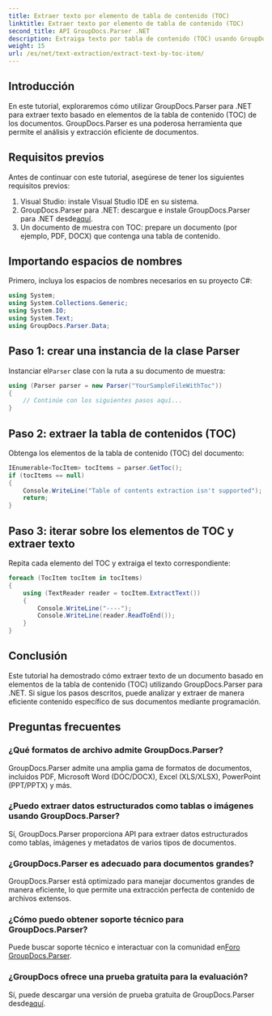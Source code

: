 ```yaml
---
title: Extraer texto por elemento de tabla de contenido (TOC)
linktitle: Extraer texto por elemento de tabla de contenido (TOC)
second_title: API GroupDocs.Parser .NET
description: Extraiga texto por tabla de contenido (TOC) usando GroupDocs.Parser para .NET. Aprenda técnicas eficientes de análisis de documentos para la extracción de datos estructurados.
weight: 15
url: /es/net/text-extraction/extract-text-by-toc-item/
---
```

## Introducción
En este tutorial, exploraremos cómo utilizar GroupDocs.Parser para .NET para extraer texto basado en elementos de la tabla de contenido (TOC) de los documentos. GroupDocs.Parser es una poderosa herramienta que permite el análisis y extracción eficiente de documentos.
## Requisitos previos
Antes de continuar con este tutorial, asegúrese de tener los siguientes requisitos previos:
1. Visual Studio: instale Visual Studio IDE en su sistema.
2.  GroupDocs.Parser para .NET: descargue e instale GroupDocs.Parser para .NET desde[aquí](https://releases.groupdocs.com/parser/net/).
3. Un documento de muestra con TOC: prepare un documento (por ejemplo, PDF, DOCX) que contenga una tabla de contenido.

## Importando espacios de nombres
Primero, incluya los espacios de nombres necesarios en su proyecto C#:
```csharp
using System;
using System.Collections.Generic;
using System.IO;
using System.Text;
using GroupDocs.Parser.Data;
```
## Paso 1: crear una instancia de la clase Parser
 Instanciar el`Parser` clase con la ruta a su documento de muestra:
```csharp
using (Parser parser = new Parser("YourSampleFileWithToc"))
{
    // Continúe con los siguientes pasos aquí...
}
```
## Paso 2: extraer la tabla de contenidos (TOC)
Obtenga los elementos de la tabla de contenido (TOC) del documento:
```csharp
IEnumerable<TocItem> tocItems = parser.GetToc();
if (tocItems == null)
{
    Console.WriteLine("Table of contents extraction isn't supported");
    return;
}
```
## Paso 3: iterar sobre los elementos de TOC y extraer texto
Repita cada elemento del TOC y extraiga el texto correspondiente:
```csharp
foreach (TocItem tocItem in tocItems)
{
    using (TextReader reader = tocItem.ExtractText())
    {
        Console.WriteLine("----");
        Console.WriteLine(reader.ReadToEnd());
    }
}
```

## Conclusión
Este tutorial ha demostrado cómo extraer texto de un documento basado en elementos de la tabla de contenido (TOC) utilizando GroupDocs.Parser para .NET. Si sigue los pasos descritos, puede analizar y extraer de manera eficiente contenido específico de sus documentos mediante programación.

## Preguntas frecuentes
### ¿Qué formatos de archivo admite GroupDocs.Parser?
GroupDocs.Parser admite una amplia gama de formatos de documentos, incluidos PDF, Microsoft Word (DOC/DOCX), Excel (XLS/XLSX), PowerPoint (PPT/PPTX) y más.
### ¿Puedo extraer datos estructurados como tablas o imágenes usando GroupDocs.Parser?
Sí, GroupDocs.Parser proporciona API para extraer datos estructurados como tablas, imágenes y metadatos de varios tipos de documentos.
### ¿GroupDocs.Parser es adecuado para documentos grandes?
GroupDocs.Parser está optimizado para manejar documentos grandes de manera eficiente, lo que permite una extracción perfecta de contenido de archivos extensos.
### ¿Cómo puedo obtener soporte técnico para GroupDocs.Parser?
 Puede buscar soporte técnico e interactuar con la comunidad en[Foro GroupDocs.Parser](https://forum.groupdocs.com/c/parser/17).
### ¿GroupDocs ofrece una prueba gratuita para la evaluación?
Sí, puede descargar una versión de prueba gratuita de GroupDocs.Parser desde[aquí](https://releases.groupdocs.com/).